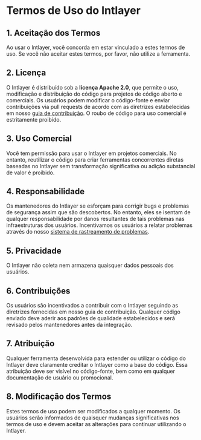 # Termos de Uso do Intlayer

## 1. Aceitação dos Termos

Ao usar o Intlayer, você concorda em estar vinculado a estes termos de uso. Se você não aceitar estes termos, por favor, não utilize a ferramenta.

## 2. Licença

O Intlayer é distribuído sob a **licença Apache 2.0**, que permite o uso, modificação e distribuição do código para projetos de código aberto e comerciais. Os usuários podem modificar o código-fonte e enviar contribuições via pull requests de acordo com as diretrizes estabelecidas em nosso [guia de contribuição](https://github.com/aymericzip/intlayer/blob/main/CONTRIBUTING.md). O roubo de código para uso comercial é estritamente proibido.

## 3. Uso Comercial

Você tem permissão para usar o Intlayer em projetos comerciais. No entanto, reutilizar o código para criar ferramentas concorrentes diretas baseadas no Intlayer sem transformação significativa ou adição substancial de valor é proibido.

## 4. Responsabilidade

Os mantenedores do Intlayer se esforçam para corrigir bugs e problemas de segurança assim que são descobertos. No entanto, eles se isentam de qualquer responsabilidade por danos resultantes de tais problemas nas infraestruturas dos usuários. Incentivamos os usuários a relatar problemas através do nosso [sistema de rastreamento de problemas](https://github.com/aymericzip/intlayer/issues).

## 5. Privacidade

O Intlayer não coleta nem armazena quaisquer dados pessoais dos usuários.

## 6. Contribuições

Os usuários são incentivados a contribuir com o Intlayer seguindo as diretrizes fornecidas em nosso guia de contribuição. Qualquer código enviado deve aderir aos padrões de qualidade estabelecidos e será revisado pelos mantenedores antes da integração.

## 7. Atribuição

Qualquer ferramenta desenvolvida para estender ou utilizar o código do Intlayer deve claramente creditar o Intlayer como a base do código. Essa atribuição deve ser visível no código-fonte, bem como em qualquer documentação de usuário ou promocional.

## 8. Modificação dos Termos

Estes termos de uso podem ser modificados a qualquer momento. Os usuários serão informados de quaisquer mudanças significativas nos termos de uso e devem aceitar as alterações para continuar utilizando o Intlayer.
